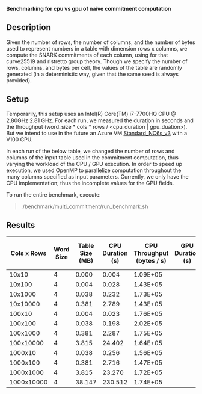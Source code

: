 **Benchmarking for cpu vs gpu of naive commitment computation**

## Description

Given the number of rows, the number of columns, and the number of bytes used to represent numbers in a table with dimension rows x columns, we compute the SNARK commitments of each column, using for that curve25519 and ristretto group theory. Though we specify the number of rows, columns, and bytes per cell, the values of the table are randomly generated (in a deterministic way, given that the same seed is always provided).

## Setup

Temporarily, this setup uses an Intel(R) Core(TM) i7-7700HQ CPU @ 2.80GHz 2.81 GHz. For each run, we measured the duration in seconds and the throughput (word_size * cols * rows / <cpu_duration | gpu_duation>). But we intend to use in the future an Azure VM [Standard_NC6s_v3](https://docs.microsoft.com/en-us/azure/virtual-machines/ncv3-series) with a V100 GPU.

In each run of the below table, we changed the number of rows and columns of the input table used in the commitment computation, thus varying the workload of the CPU / GPU execution. In order to speed up execution, we used OpenMP to parallelize computation throughout the many columns specified as input parameters. Currently, we only have the CPU implementation; thus the incomplete values for the GPU fields.

To run the entire benchmark, execute:

> ./benchmark/multi_commitment/run_benchmark.sh

## Results

| Cols x Rows |Word Size | Table Size (MB) | CPU Duration (s) | CPU Throughput (bytes / s) | GPU Duration (s) | GPU Throughput (bytes / s) | Duration Speedup (GPU / CPU) |
| ----------- | --------- | --------------- | ---------------- | -------------------------- | ---------------- | -------------------------- | ---------------------------- |
| 10x10       | 4         | 0.000           | 0.004            | 1.09E+05                   |                  |                            |                              |
| 10x100      | 4         | 0.004           | 0.028            | 1.43E+05                   |                  |                            |                              |
| 10x1000     | 4         | 0.038           | 0.232            | 1.73E+05                   |                  |                            |                              |
| 10x10000    | 4         | 0.381           | 2.789            | 1.43E+05                   |                  |                            |                              |
| 100x10      | 4         | 0.004           | 0.023            | 1.76E+05                   |                  |                            |                              |
| 100x100     | 4         | 0.038           | 0.198            | 2.02E+05                   |                  |                            |                              |
| 100x1000    | 4         | 0.381           | 2.287            | 1.75E+05                   |                  |                            |                              |
| 100x10000   | 4         | 3.815           | 24.402           | 1.64E+05                   |                  |                            |                              |
| 1000x10     | 4         | 0.038           | 0.256            | 1.56E+05                   |                  |                            |                              |
| 1000x100    | 4         | 0.381           | 2.716            | 1.47E+05                   |                  |                            |                              |
| 1000x1000   | 4         | 3.815           | 23.270           | 1.72E+05                   |                  |                            |                              |
| 1000x10000  | 4         | 38.147          | 230.512          | 1.74E+05                   |                  |                            |                              |